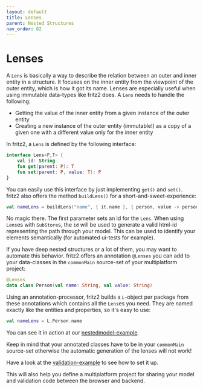 ```yaml
---
layout: default
title: Lenses
parent: Nested Structures
nav_order: 82
---
```

# Lenses

A `Lens` is basically a way to describe the relation between an outer and inner entity in a structure.
It focuses on the inner entity from the viewpoint of the outer entity, which is how it got its name.
Lenses are especially useful when using immutable data-types like fritz2 does.
A `Lens` needs to handle the following: 

  * Getting the value of the inner entity from a given instance of the outer entity
  * Creating a new instance of the outer entity (immutable!) as a copy of a given one with a different value only for the inner entity

In fritz2, a `Lens` is defined by the following interface:
```kotlin
interface Lens<P,T> {
    val id: String
    fun get(parent: P): T
    fun set(parent: P, value: T): P
}
```

You can easily use this interface by just implementing `get()` and `set()`. 
fritz2 also offers the method `buildLens()` for a short-and-sweet-experience:

```kotlin
val nameLens = buildLens("name", { it.name }, { person, value -> person.copy(name = value) })
```

No magic there. The first parameter sets an id for the `Lens`. When using `Lens`es with `SubStore`s, the `id` will be used to generate a valid html-id representing the path through your model.
This can be used to identify your elements semantically (for automated ui-tests for example).

If you have deep nested structures or a lot of them, you may want to automate this behavior. 
fritz2 offers an annotation `@Lenses` you can add to your data-classes in the `commonMain` source-set of 
your multiplatform project:
```kotlin
@Lenses
data class Person(val name: String, val value: String)
```
Using an annotation-processor, fritz2 builds a `L`-object per package from these annotations which contains all the `Lens`es you need. 
They are named exactly like the entities and properties, so it's easy to use:

```kotlin
val nameLens = L.Person.name
```

You can see it in action at our [nestedmodel-example](https://examples.fritz2.dev/nestedmodel/build/distributions/index.html).

Keep in mind that your annotated classes have to be in your `commonMain` source-set
otherwise the automatic generation of the lenses will not work!

Have a look at the [validation-example](https://examples.fritz2.dev/validation/build/distributions/index.html) to see how to set it up.

This will also help you define a multiplatform project for sharing your model and validation code between 
the browser and backend.  